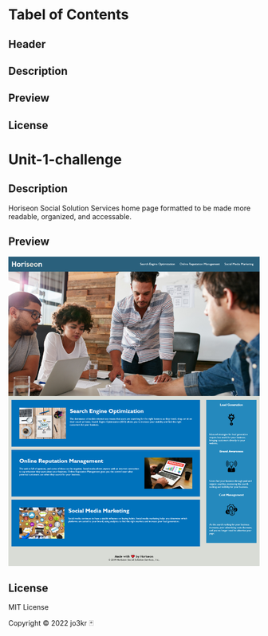 # Tabel of Contents
## Header
## Description
## Preview
## License
#
# Unit-1-challenge
## Description
Horiseon Social Solution Services home page formatted to be made more readable, organized, and accessable.

## Preview
<img src="./assets/images/img-preview-challenge-1-horiseon.png" alt= "Horiseon webpage challenge preview">

## License
 MIT License

Copyright &copy; 2022 jo3kr &#127183;